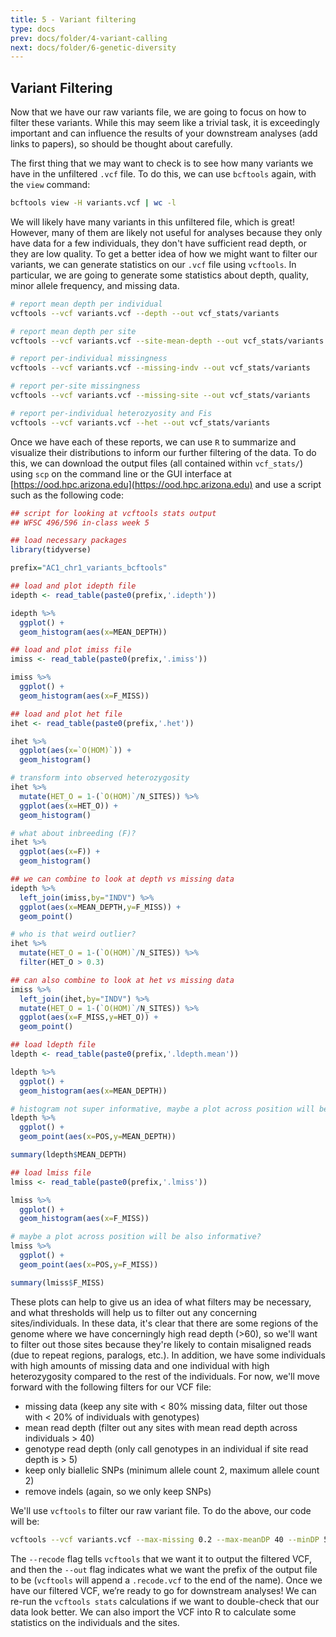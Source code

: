 ```yaml
---
title: 5 - Variant filtering
type: docs
prev: docs/folder/4-variant-calling
next: docs/folder/6-genetic-diversity
---
```


## Variant Filtering
Now that we have our raw variants file, we are going to focus on how to filter these variants. While this may seem like a trivial task, it is exceedingly important and can influence the results of your downstream analyses (add links to papers), so should be thought about carefully.

The first thing that we may want to check is to see how many variants we have in the unfiltered `.vcf` file. To do this, we can use `bcftools` again, with the `view` command:

```sh
bcftools view -H variants.vcf | wc -l
```
We will likely have many variants in this unfiltered file, which is great! However, many of them are likely not useful for analyses because they only have data for a few individuals, they don't have sufficient read depth, or they are low quality. To get a better idea of how we might want to filter our variants, we can generate statistics on our `.vcf` file using `vcftools`. In particular, we are going to generate some statistics about depth, quality, minor allele frequency, and missing data.

```sh
# report mean depth per individual
vcftools --vcf variants.vcf --depth --out vcf_stats/variants

# report mean depth per site
vcftools --vcf variants.vcf --site-mean-depth --out vcf_stats/variants

# report per-individual missingness
vcftools --vcf variants.vcf --missing-indv --out vcf_stats/variants

# report per-site missingness
vcftools --vcf variants.vcf --missing-site --out vcf_stats/variants

# report per-individual heterozyosity and Fis
vcftools --vcf variants.vcf --het --out vcf_stats/variants
```
Once we have each of these reports, we can use `R` to summarize and visualize their distributions to inform our further filtering of the data. To do this, we can download the output files (all contained within `vcf_stats/`) using `scp` on the command line or the GUI interface at [https://ood.hpc.arizona.edu](https://ood.hpc.arizona.edu) and use a script such as the following code:

```r
## script for looking at vcftools stats output
## WFSC 496/596 in-class week 5

## load necessary packages
library(tidyverse)

prefix="AC1_chr1_variants_bcftools"

## load and plot idepth file
idepth <- read_table(paste0(prefix,'.idepth'))

idepth %>%
  ggplot() +
  geom_histogram(aes(x=MEAN_DEPTH))

## load and plot imiss file
imiss <- read_table(paste0(prefix,'.imiss'))

imiss %>%
  ggplot() +
  geom_histogram(aes(x=F_MISS))

## load and plot het file
ihet <- read_table(paste0(prefix,'.het'))

ihet %>%
  ggplot(aes(x=`O(HOM)`)) +
  geom_histogram()

# transform into observed heterozygosity
ihet %>%
  mutate(HET_O = 1-(`O(HOM)`/N_SITES)) %>%
  ggplot(aes(x=HET_O)) +
  geom_histogram()

# what about inbreeding (F)?
ihet %>%
  ggplot(aes(x=F)) +
  geom_histogram()

## we can combine to look at depth vs missing data
idepth %>%
  left_join(imiss,by="INDV") %>%
  ggplot(aes(x=MEAN_DEPTH,y=F_MISS)) +
  geom_point()

# who is that weird outlier?
ihet %>%
  mutate(HET_O = 1-(`O(HOM)`/N_SITES)) %>%
  filter(HET_O > 0.3)

## can also combine to look at het vs missing data
imiss %>%
  left_join(ihet,by="INDV") %>%
  mutate(HET_O = 1-(`O(HOM)`/N_SITES)) %>%
  ggplot(aes(x=F_MISS,y=HET_O)) +
  geom_point()

## load ldepth file
ldepth <- read_table(paste0(prefix,'.ldepth.mean'))

ldepth %>% 
  ggplot() +
  geom_histogram(aes(x=MEAN_DEPTH))

# histogram not super informative, maybe a plot across position will be better?
ldepth %>% 
  ggplot() +
  geom_point(aes(x=POS,y=MEAN_DEPTH))

summary(ldepth$MEAN_DEPTH)

## load lmiss file
lmiss <- read_table(paste0(prefix,'.lmiss'))

lmiss %>% 
  ggplot() +
  geom_histogram(aes(x=F_MISS))

# maybe a plot across position will be also informative?
lmiss %>% 
  ggplot() +
  geom_point(aes(x=POS,y=F_MISS))

summary(lmiss$F_MISS)

```

These plots can help to give us an idea of what filters may be necessary, and what thresholds will help us to filter out any concerning sites/individuals. In these data, it's clear that there are some regions of the genome where we have concerningly high read depth (>60), so we'll want to filter out those sites because they're likely to contain misaligned reads (due to repeat regions, paralogs, etc.). In addition, we have some individuals with high amounts of missing data and one individual with high heterozygosity compared to the rest of the individuals. For now, we'll move forward with the following filters for our VCF file:
* missing data (keep any site with < 80% missing data, filter out those with < 20% of individuals with genotypes)
* mean read depth (filter out any sites with mean read depth across individuals > 40)
* genotype read depth (only call genotypes in an individual if site read depth is > 5)
* keep only biallelic SNPs (minimum allele count 2, maximum allele count 2)
* remove indels (again, so we only keep SNPs)

We'll use `vcftools` to filter our raw variant file. To do the above, our code will be:

```sh
vcftools --vcf variants.vcf --max-missing 0.2 --max-meanDP 40 --minDP 5 --min-alleles 2 --max-alleles 2 --remove-indels --recode --out variants_filtered
```
The `--recode` flag tells `vcftools` that we want it to output the filtered VCF, and then the `--out` flag indicates what we want the prefix of the output file to be (`vcftools` will append a `.recode.vcf` to the end of the name). Once we have our filtered VCF, we’re ready to go for downstream analyses! We can re-run the `vcftools stats` calculations if we want to double-check that our data look better. We can also import the VCF into R to calculate some statistics on the individuals and the sites.

